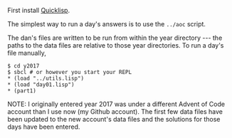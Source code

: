 First install [Quicklisp](https://www.quicklisp.org/beta/).

The simplest way to run a day's answers is to use the `../aoc` script.

The dan's files are written to be run from within the year directory --- the
paths to the data files are relative to those year directories. To run a
day's file manually,

```
$ cd y2017
$ sbcl # or however you start your REPL
* (load "../utils.lisp")
* (load "day01.lisp")
* (part1)
```

NOTE: I originally entered year 2017 was under a different Advent of Code
account than I use now (my Github account). The first few data files have
been updated to the new account's data files and the solutions for those
days have been entered.
